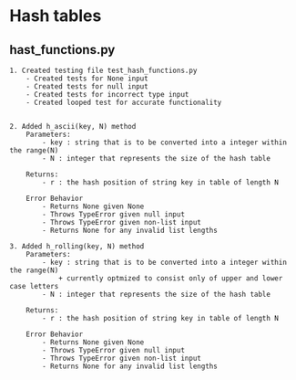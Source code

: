 # Hash tables

## hast_functions.py

    1. Created testing file test_hash_functions.py
        - Created tests for None input
        - Created tests for null input
        - Created tests for incorrect type input
        - Created looped test for accurate functionality


    2. Added h_ascii(key, N) method
        Parameters:
            - key : string that is to be converted into a integer within the range(N)
            - N : integer that represents the size of the hash table
        
        Returns:
            - r : the hash position of string key in table of length N
        
        Error Behavior
            - Returns None given None
            - Throws TypeError given null input
            - Throws TypeError given non-list input
            - Returns None for any invalid list lengths
     
    3. Added h_rolling(key, N) method
        Parameters:
            - key : string that is to be converted into a integer within the range(N)
                + currently optmized to consist only of upper and lower case letters
            - N : integer that represents the size of the hash table
        
        Returns:
            - r : the hash position of string key in table of length N
        
        Error Behavior
            - Returns None given None
            - Throws TypeError given null input
            - Throws TypeError given non-list input
            - Returns None for any invalid list lengths